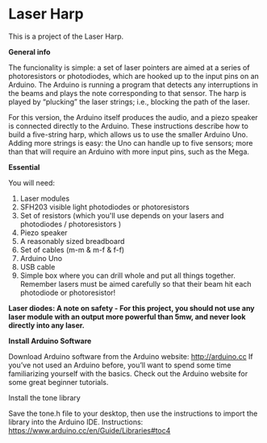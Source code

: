 # Laser Harp 

This is a project of the Laser Harp.

<b> General info </b>

The funcionality is simple: a set of laser pointers are aimed at a series of photoresistors or photodiodes, which are hooked 
up to the input pins on an Arduino. The Arduino is running a program that detects any interruptions in the beams and plays 
the note corresponding to that sensor. The harp is played by “plucking” the laser strings; i.e., 
blocking the path of the laser.

For this version, the Arduino itself produces the audio, and a piezo speaker is connected directly to the Arduino. 
These instructions describe how to build a five-string harp, which allows us to use the smaller Arduino Uno. 
Adding more strings is easy: the Uno can handle up to five sensors; more than that will require an Arduino with more input pins, such as the Mega.

<b> Essential </b>

You will need:

1. Laser modules
2. SFH203 visible light photodiodes or photoresistors 
3. Set of resistors (which you'll use depends on your lasers and photodiodes / photoresistors )
4. Piezo speaker
5. A reasonably sized breadboard
6. Set of cables (m-m & m-f & f-f)
7. Arduino Uno
8. USB cable 
9. Simple box where you can drill whole and put all things together. 
Remember lasers must be aimed carefully so that their beam hit each photodiode or photoresistor!


<b> Laser diodes: A note on safety - For this project, you should not use any laser module with an output more powerful than 5mw, 
and never look directly into any laser. </b>


<b> Install Arduino Software </b>

Download Arduino software from the Arduino website: http://arduino.cc
If you’ve not used an Arduino before, you’ll want to spend some time familiarizing yourself with the
basics. Check out the Arduino website for some great beginner tutorials.

</b> Install the tone library </b>

Save the tone.h file to your desktop, then use the instructions to import the library into the Arduino IDE.
Instructions: https://www.arduino.cc/en/Guide/Libraries#toc4






